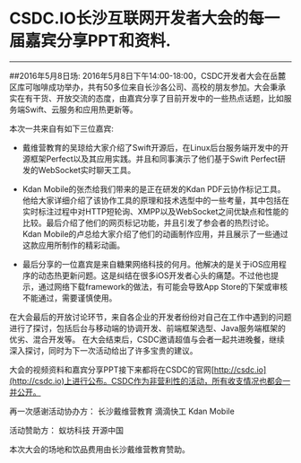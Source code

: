 # CSDC.IO长沙互联网开发者大会的每一届嘉宾分享PPT和资料.

---

##2016年5月8日场:
2016年5月8日下午14:00-18:00，CSDC开发者大会在岳麓区库可咖啡成功举办，共有50多位来自长沙各公司、高校的朋友参加。大会秉承实在有干货、开放交流的态度，由嘉宾分享了目前开发中的一些热点话题，比如服务端Swift、云服务和应用热更新等。

本次一共来自有如下三位嘉宾:

- 戴维营教育的吴琼给大家介绍了Swift开源后，在Linux后台服务端开发中的开源框架Perfect以及其应用实践。并且和同事演示了他们基于Swift Perfect研发的WebSocket实时聊天工具。

- Kdan Mobile的张杰给我们带来的是正在研发的Kdan PDF云协作标记工具。他给大家详细介绍了该协作工具的原理和技术选型中的一些考量，其中包括在实时标注过程中对HTTP短轮询、XMPP以及WebSocket之间优缺点和性能的比较。最后介绍了他们的网页标记功能，并且引发了参会者的热烈讨论。Kdan Mobile的卢总给大家介绍了他们的动画制作应用，并且展示了一些通过这款应用所制作的精彩动画。


- 最后分享的一位嘉宾是来自糖果网络科技的何月。他解决的是关于iOS应用程序的动态热更新问题。这是纠结在很多iOS开发者心头的痛楚。不过他也提示，通过网络下载framework的做法，有可能会导致App Store的下架或审核不能通过，需要谨慎使用。

在大会最后的开放讨论环节，来自各企业的开发者纷纷对自己在工作中遇到的问题进行了探讨，包括后台与移动端的协调开发、前端框架选型、Java服务端框架的优劣、混合开发等。
在大会结束后，CSDC邀请超值与会者一起共进晚餐，继续深入探讨，同时为下一次活动给出了许多宝贵的建议。

大会的视频资料和嘉宾分享PPT接下来都将在CSDC的官网[http://csdc.io](http://csdc.io)上进行公布。CSDC作为非营利性的活动，所有收支情况也都会一并公开。

再一次感谢活动协办方：
长沙戴维营教育
滴滴快工
Kdan Mobile

活动赞助方：
蚁坊科技
开源中国

本次大会的场地和饮品费用由长沙戴维营教育赞助。

